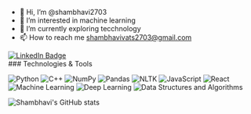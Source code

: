 - 👋 Hi, I’m @shambhavi2703
- 👀 I’m interested in   machine learning
- 🌱 I’m currently exploring tecchnology
- 📫 How to reach me shambhavivats2703@gmail.com

<div id="badges">
  <a href="https://www.linkedin.com/in/shambhavi-vats-656427202/">
    <img src="https://img.shields.io/badge/LinkedIn-blue?style=for-the-badge&logo=linkedin&logoColor=white" alt="LinkedIn Badge"/>
  </a>
</div>
### Technologies & Tools

![Python](https://img.shields.io/badge/-Python-3776AB?style=flat-square&logo=python&logoColor=white)
![C++](https://img.shields.io/badge/-C++-00599C?style=flat-square&logo=c%2B%2B&logoColor=white)
![NumPy](https://img.shields.io/badge/-NumPy-013243?style=flat-square&logo=numpy&logoColor=white)
![Pandas](https://img.shields.io/badge/-Pandas-150458?style=flat-square&logo=pandas&logoColor=white)
![NLTK](https://img.shields.io/badge/-NLTK-46A8E3?style=flat-square&logo=nltk&logoColor=white)
![JavaScript](https://img.shields.io/badge/-JavaScript-F7DF1E?style=flat-square&logo=javascript&logoColor=black)
![React](https://img.shields.io/badge/-React-61DAFB?style=flat-square&logo=react&logoColor=black)
![Machine Learning](https://img.shields.io/badge/-Machine%20Learning-FFA726?style=flat-square&logo=machine-learning&logoColor=black)
![Deep Learning](https://img.shields.io/badge/-Deep%20Learning-4DB6AC?style=flat-square&logo=deep-learning&logoColor=white)
![Data Structures and Algorithms](https://img.shields.io/badge/-Data%20Structures%20%26%20Algorithms-1976D2?style=flat-square)

![Shambhavi's GitHub stats](https://github-readme-stats.vercel.app/api?username=shambhavi2703&theme=dark&show_icons=true)




